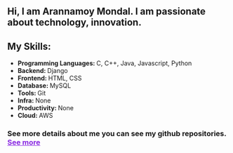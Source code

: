 <!DOCTYPE html>
<html lang="en">
<head>
    <meta charset="UTF-8">
    <meta name="viewport" content="width=device-width, initial-scale=1.0">
</head>
<body>
    <main>
        <h2>Hi, I am <span style="font-weight: bold;">Arannamoy Mondal</span>. I am passionate about technology, innovation.</h3>
        <h2 style="font-weight: bold;">My Skills:</h2>
        <ul>
            <li><span style="font-weight: bold;">Programming Languages: </span>C, C++, Java, Javascript, Python</li>
            <li><span style="font-weight: bold;">Backend: </span>Django</li>
            <li><span style="font-weight: bold;">Frontend: </span>HTML, CSS</li>
            <li><span style="font-weight: bold;">Database: </span>MySQL</li>
            <li><span style="font-weight: bold;">Tools: </span>Git</li>
            <li><span style="font-weight: bold;">Infra: </span>None</li>
            <li><span style="font-weight: bold;">Productivity: </span>None</li>
            <li><span style="font-weight: bold;">Cloud: </span>AWS</li>
            <!-- <li><span></span></li> -->
            <!-- <li><span></span></li> -->
        </ul>
        <h3 style="font-weight: bold;">See more details about me you can see my github repositories. <a href="https://github.com/Arannamoy-Mondal?tab=repositories" style="color:blueviolet">See more</a></h3>
    </main>
</body>
</html>

<!--
**Arannamoy-Mondal/Arannamoy-Mondal** is a ✨ _special_ ✨ repository because its `README.md` (this file) appears on your GitHub profile.

Here are some ideas to get you started:

- 🔭 I’m currently working on ...
- 🌱 I’m currently learning ...
- 👯 I’m looking to collaborate on ...
- 🤔 I’m looking for help with ...
- 💬 Ask me about ...
- 📫 How to reach me: ...
- 😄 Pronouns: ...
- ⚡ Fun fact: ...
-->
